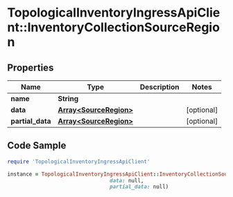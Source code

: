 # TopologicalInventoryIngressApiClient::InventoryCollectionSourceRegion

## Properties

Name | Type | Description | Notes
------------ | ------------- | ------------- | -------------
**name** | **String** |  | 
**data** | [**Array&lt;SourceRegion&gt;**](SourceRegion.md) |  | [optional] 
**partial_data** | [**Array&lt;SourceRegion&gt;**](SourceRegion.md) |  | [optional] 

## Code Sample

```ruby
require 'TopologicalInventoryIngressApiClient'

instance = TopologicalInventoryIngressApiClient::InventoryCollectionSourceRegion.new(name: null,
                                 data: null,
                                 partial_data: null)
```


